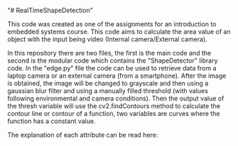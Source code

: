"# RealTimeShapeDetection" 

This code was created as one of the assignments for an introduction to embedded systems course. This code aims to calculate the area value of an object with the input being video (Internal camera/External camera).

In this repository there are two files, the first is the main code and the second is the modular code which contains the "ShapeDetector" library code. In the "edge.py" file the code can be used to retrieve data from a laptop camera or an external camera (from a smartphone). After the image is obtained, the image will be changed to grayscale and then using a gaussian blur filter and using a manually filled threshold (with values following environmental and camera conditions). Then the output value of the thresh variable will use the cv2.findContours method to calculate the contour line or contour of a function, two variables are curves where the function has a constant value.

The explanation of each attribute can be read here:
